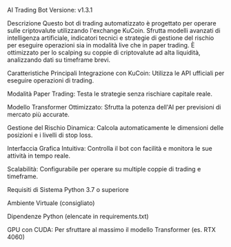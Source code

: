 AI Trading Bot
Versione: v1.3.1

Descrizione
Questo bot di trading automatizzato è progettato per operare sulle criptovalute utilizzando l'exchange KuCoin. Sfrutta modelli avanzati di intelligenza artificiale, indicatori tecnici e strategie di gestione del rischio per eseguire operazioni sia in modalità live che in paper trading. È ottimizzato per lo scalping su coppie di criptovalute ad alta liquidità, analizzando dati su timeframe brevi.

Caratteristiche Principali
Integrazione con KuCoin: Utilizza le API ufficiali per eseguire operazioni di trading.

Modalità Paper Trading: Testa le strategie senza rischiare capitale reale.

Modello Transformer Ottimizzato: Sfrutta la potenza dell'AI per previsioni di mercato più accurate.

Gestione del Rischio Dinamica: Calcola automaticamente le dimensioni delle posizioni e i livelli di stop loss.

Interfaccia Grafica Intuitiva: Controlla il bot con facilità e monitora le sue attività in tempo reale.

Scalabilità: Configurabile per operare su multiple coppie di trading e timeframe.

Requisiti di Sistema
Python 3.7 o superiore

Ambiente Virtuale (consigliato)

Dipendenze Python (elencate in requirements.txt)

GPU con CUDA: Per sfruttare al massimo il modello Transformer (es. RTX 4060)
